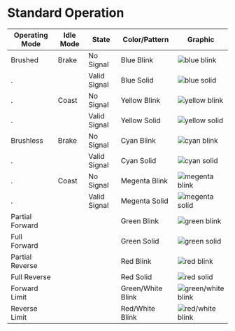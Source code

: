 

# Standard Operation
Operating Mode | Idle Mode | State | Color/Pattern | Graphic
---|---|---|---|---
Brushed     | Brake  | No Signal | Blue Blink | ![blue blink](\spark-max\brushed-no-signal-brake.webp)
.           |        | Valid Signal | Blue Solid | ![blue solid](\spark-max\blue.webp)
.           | Coast  | No Signal | Yellow Blink | ![yellow blink](\spark-max\brushed-no-signal-coast.webp)
.           |        | Valid Signal | Yellow Solid | ![yellow solid](\spark-max\yellow.webp)
Brushless   | Brake  | No Signal | Cyan Blink | ![cyan blink](\spark-max\brushless-no-signal-brake.webp)
.           |        | Valid Signal | Cyan Solid | ![cyan solid](\spark-max\cyan.webp)
.           | Coast  | No Signal | Megenta Blink | ![megenta blink](\spark-max\brushless-no-signal-coast.webp)
.           |        | Valid Signal | Megenta Solid | ![megenta solid](\spark-max\megenta.webp)
Partial Forward         |       |  | Green Blink | ![green blink](\spark-max\forward-proportional.webp)
Full Forward            |       |  | Green Solid | ![green solid](\spark-max\green.webp)
Partial Reverse         |       |  | Red Blink | ![red blink](\spark-max\reverse-proportional.webp)
Full Reverse            |       |  | Red Solid | ![red solid](\spark-max\red.webp)
Forward Limit     |       |  | Green/White Blink | ![green/white blink](\spark-max\forward-limit-triggered.webp)
Reverse Limit     |       |  | Red/White Blink | ![red/white blink](\spark-max\reverse-limit-triggered.webp)